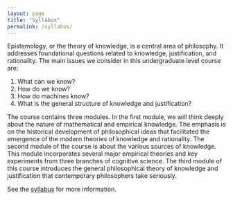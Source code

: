 ```yaml
---
layout: page
title: "Syllabus"
permalink: /syllabus/
---
```


Epistemology, or the theory of knowledge, is a central area of philosophy. It addresses foundational questions related to knowledge, justification, and rationality. The main issues we consider in this undergraduate level course are:

1. What can we know?
2. How do we know?
3. How do machines know?
4. What is the general structure of knowledge and justification?



The course contains three modules. In the first module, we will think deeply about the nature of mathematical and empirical knowledge. The emphasis is on the historical development of philosophical ideas that facilitated the emergence of the modern theories of knowledge and rationality. The second module of the course is about the various sources of knowledge. This module incorporates several major empirical theories and key experiments from three branches of cognitive science. The third module of this course introduces the general philosophical theory of knowledge and justification that contemporary philosophers take seriously. 

See the [syllabus](/assets/syllabus_epist.pdf) for more information.